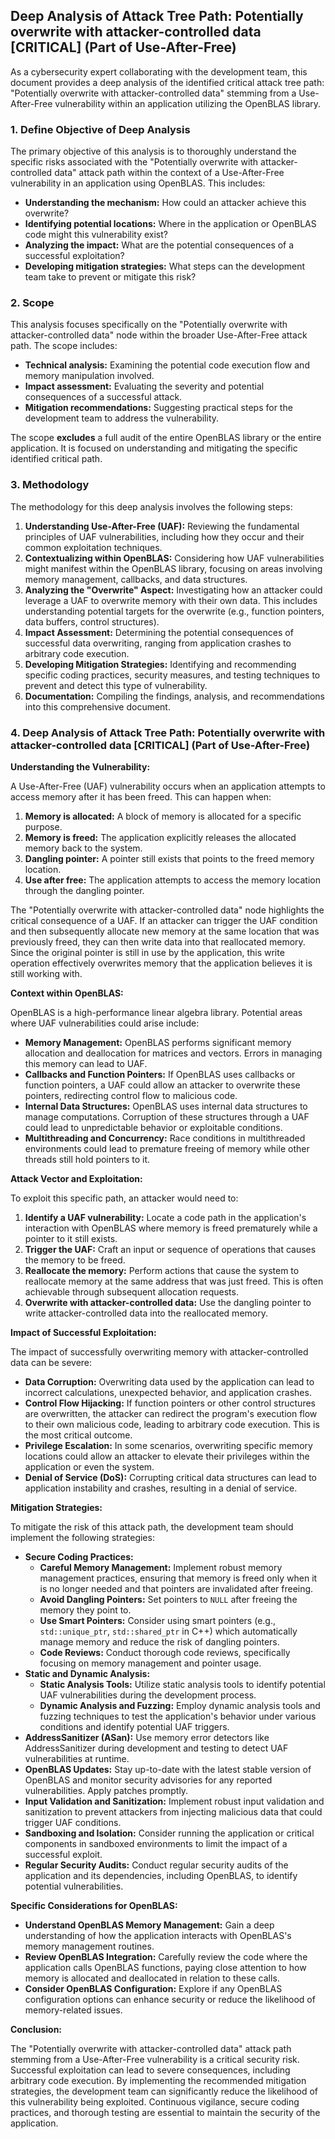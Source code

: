 ## Deep Analysis of Attack Tree Path: Potentially overwrite with attacker-controlled data [CRITICAL] (Part of Use-After-Free)

As a cybersecurity expert collaborating with the development team, this document provides a deep analysis of the identified critical attack tree path: "Potentially overwrite with attacker-controlled data" stemming from a Use-After-Free vulnerability within an application utilizing the OpenBLAS library.

### 1. Define Objective of Deep Analysis

The primary objective of this analysis is to thoroughly understand the specific risks associated with the "Potentially overwrite with attacker-controlled data" attack path within the context of a Use-After-Free vulnerability in an application using OpenBLAS. This includes:

* **Understanding the mechanism:** How could an attacker achieve this overwrite?
* **Identifying potential locations:** Where in the application or OpenBLAS code might this vulnerability exist?
* **Analyzing the impact:** What are the potential consequences of a successful exploitation?
* **Developing mitigation strategies:** What steps can the development team take to prevent or mitigate this risk?

### 2. Scope

This analysis focuses specifically on the "Potentially overwrite with attacker-controlled data" node within the broader Use-After-Free attack path. The scope includes:

* **Technical analysis:** Examining the potential code execution flow and memory manipulation involved.
* **Impact assessment:** Evaluating the severity and potential consequences of a successful attack.
* **Mitigation recommendations:** Suggesting practical steps for the development team to address the vulnerability.

The scope **excludes** a full audit of the entire OpenBLAS library or the entire application. It is focused on understanding and mitigating the specific identified critical path.

### 3. Methodology

The methodology for this deep analysis involves the following steps:

1. **Understanding Use-After-Free (UAF):**  Reviewing the fundamental principles of UAF vulnerabilities, including how they occur and their common exploitation techniques.
2. **Contextualizing within OpenBLAS:**  Considering how UAF vulnerabilities might manifest within the OpenBLAS library, focusing on areas involving memory management, callbacks, and data structures.
3. **Analyzing the "Overwrite" Aspect:**  Investigating how an attacker could leverage a UAF to overwrite memory with their own data. This includes understanding potential targets for the overwrite (e.g., function pointers, data buffers, control structures).
4. **Impact Assessment:**  Determining the potential consequences of successful data overwriting, ranging from application crashes to arbitrary code execution.
5. **Developing Mitigation Strategies:**  Identifying and recommending specific coding practices, security measures, and testing techniques to prevent and detect this type of vulnerability.
6. **Documentation:**  Compiling the findings, analysis, and recommendations into this comprehensive document.

### 4. Deep Analysis of Attack Tree Path: Potentially overwrite with attacker-controlled data [CRITICAL] (Part of Use-After-Free)

**Understanding the Vulnerability:**

A Use-After-Free (UAF) vulnerability occurs when an application attempts to access memory after it has been freed. This can happen when:

1. **Memory is allocated:** A block of memory is allocated for a specific purpose.
2. **Memory is freed:** The application explicitly releases the allocated memory back to the system.
3. **Dangling pointer:** A pointer still exists that points to the freed memory location.
4. **Use after free:** The application attempts to access the memory location through the dangling pointer.

The "Potentially overwrite with attacker-controlled data" node highlights the critical consequence of a UAF. If an attacker can trigger the UAF condition and then subsequently allocate new memory at the same location that was previously freed, they can then write data into that reallocated memory. Since the original pointer is still in use by the application, this write operation effectively overwrites memory that the application believes it is still working with.

**Context within OpenBLAS:**

OpenBLAS is a high-performance linear algebra library. Potential areas where UAF vulnerabilities could arise include:

* **Memory Management:** OpenBLAS performs significant memory allocation and deallocation for matrices and vectors. Errors in managing this memory can lead to UAF.
* **Callbacks and Function Pointers:** If OpenBLAS uses callbacks or function pointers, a UAF could allow an attacker to overwrite these pointers, redirecting control flow to malicious code.
* **Internal Data Structures:**  OpenBLAS uses internal data structures to manage computations. Corruption of these structures through a UAF could lead to unpredictable behavior or exploitable conditions.
* **Multithreading and Concurrency:**  Race conditions in multithreaded environments could lead to premature freeing of memory while other threads still hold pointers to it.

**Attack Vector and Exploitation:**

To exploit this specific path, an attacker would need to:

1. **Identify a UAF vulnerability:** Locate a code path in the application's interaction with OpenBLAS where memory is freed prematurely while a pointer to it still exists.
2. **Trigger the UAF:**  Craft an input or sequence of operations that causes the memory to be freed.
3. **Reallocate the memory:**  Perform actions that cause the system to reallocate memory at the same address that was just freed. This is often achievable through subsequent allocation requests.
4. **Overwrite with attacker-controlled data:**  Use the dangling pointer to write attacker-controlled data into the reallocated memory.

**Impact of Successful Exploitation:**

The impact of successfully overwriting memory with attacker-controlled data can be severe:

* **Data Corruption:**  Overwriting data used by the application can lead to incorrect calculations, unexpected behavior, and application crashes.
* **Control Flow Hijacking:**  If function pointers or other control structures are overwritten, the attacker can redirect the program's execution flow to their own malicious code, leading to arbitrary code execution. This is the most critical outcome.
* **Privilege Escalation:** In some scenarios, overwriting specific memory locations could allow an attacker to elevate their privileges within the application or even the system.
* **Denial of Service (DoS):**  Corrupting critical data structures can lead to application instability and crashes, resulting in a denial of service.

**Mitigation Strategies:**

To mitigate the risk of this attack path, the development team should implement the following strategies:

* **Secure Coding Practices:**
    * **Careful Memory Management:** Implement robust memory management practices, ensuring that memory is freed only when it is no longer needed and that pointers are invalidated after freeing.
    * **Avoid Dangling Pointers:**  Set pointers to `NULL` after freeing the memory they point to.
    * **Use Smart Pointers:** Consider using smart pointers (e.g., `std::unique_ptr`, `std::shared_ptr` in C++) which automatically manage memory and reduce the risk of dangling pointers.
    * **Code Reviews:** Conduct thorough code reviews, specifically focusing on memory management and pointer usage.
* **Static and Dynamic Analysis:**
    * **Static Analysis Tools:** Utilize static analysis tools to identify potential UAF vulnerabilities during the development process.
    * **Dynamic Analysis and Fuzzing:** Employ dynamic analysis tools and fuzzing techniques to test the application's behavior under various conditions and identify potential UAF triggers.
* **AddressSanitizer (ASan):**  Use memory error detectors like AddressSanitizer during development and testing to detect UAF vulnerabilities at runtime.
* **OpenBLAS Updates:** Stay up-to-date with the latest stable version of OpenBLAS and monitor security advisories for any reported vulnerabilities. Apply patches promptly.
* **Input Validation and Sanitization:**  Implement robust input validation and sanitization to prevent attackers from injecting malicious data that could trigger UAF conditions.
* **Sandboxing and Isolation:**  Consider running the application or critical components in sandboxed environments to limit the impact of a successful exploit.
* **Regular Security Audits:** Conduct regular security audits of the application and its dependencies, including OpenBLAS, to identify potential vulnerabilities.

**Specific Considerations for OpenBLAS:**

* **Understand OpenBLAS Memory Management:**  Gain a deep understanding of how the application interacts with OpenBLAS's memory management routines.
* **Review OpenBLAS Integration:** Carefully review the code where the application calls OpenBLAS functions, paying close attention to how memory is allocated and deallocated in relation to these calls.
* **Consider OpenBLAS Configuration:** Explore if any OpenBLAS configuration options can enhance security or reduce the likelihood of memory-related issues.

**Conclusion:**

The "Potentially overwrite with attacker-controlled data" attack path stemming from a Use-After-Free vulnerability is a critical security risk. Successful exploitation can lead to severe consequences, including arbitrary code execution. By implementing the recommended mitigation strategies, the development team can significantly reduce the likelihood of this vulnerability being exploited. Continuous vigilance, secure coding practices, and thorough testing are essential to maintain the security of the application.